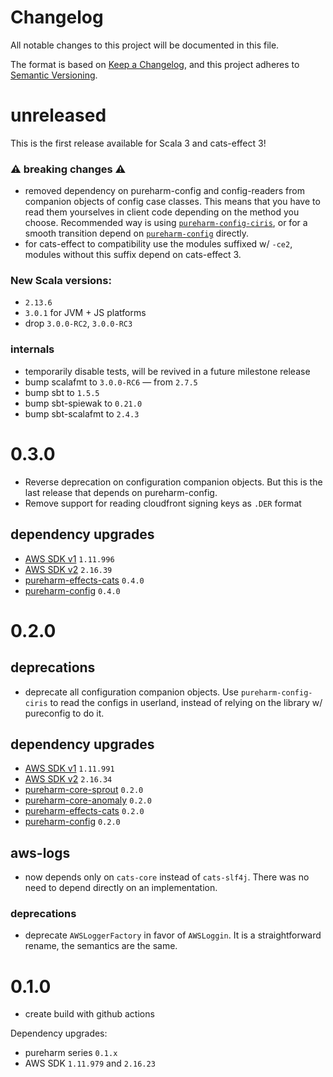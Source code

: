 # Changelog

All notable changes to this project will be documented in this file.

The format is based on [Keep a Changelog](https://keepachangelog.com/en/1.0.0/),
and this project adheres to [Semantic Versioning](https://semver.org/spec/v2.0.0.html).

# unreleased

This is the first release available for Scala 3 and cats-effect 3!

### :warning: breaking changes :warning:
- removed dependency on pureharm-config and config-readers from companion objects of config case classes. This means that you have to read them yourselves in client code depending on the method you choose. Recommended way is using [`pureharm-config-ciris`](https://github.com/busymachines/pureharm-config-ciris), or for a smooth transition depend on [`pureharm-config`](https://github.com/busymachines/pureharm-config) directly.
- for cats-effect to compatibility use the modules suffixed w/ `-ce2`, modules without this suffix depend on cats-effect 3.

### New Scala versions:
- `2.13.6`
- `3.0.1` for JVM + JS platforms
- drop `3.0.0-RC2`, `3.0.0-RC3`

### internals
- temporarily disable tests, will be revived in a future milestone release
- bump scalafmt to `3.0.0-RC6` — from `2.7.5`
- bump sbt to `1.5.5`
- bump sbt-spiewak to `0.21.0`
- bump sbt-scalafmt to `2.4.3`

# 0.3.0

- Reverse deprecation on configuration companion objects. But this is the last release that depends on pureharm-config.
- Remove support for reading cloudfront signing keys as `.DER` format

## dependency upgrades

- [AWS SDK v1](https://github.com/aws/aws-sdk-java/releases) `1.11.996`
- [AWS SDK v2](https://github.com/aws/aws-sdk-java-v2/releases) `2.16.39`
- [pureharm-effects-cats](https://github.com/busymachines/pureharm-effects-cats/releases) `0.4.0`
- [pureharm-config](https://github.com/busymachines/pureharm-config/releases) `0.4.0`

# 0.2.0

## deprecations

- deprecate all configuration companion objects. Use `pureharm-config-ciris` to read the configs in userland, instead of relying on the library w/ pureconfig to do it.

## dependency upgrades

- [AWS SDK v1](https://github.com/aws/aws-sdk-java/releases) `1.11.991`
- [AWS SDK v2](https://github.com/aws/aws-sdk-java-v2/releases) `2.16.34`
- [pureharm-core-sprout](https://github.com/busymachines/pureharm-core/releases) `0.2.0`
- [pureharm-core-anomaly](https://github.com/busymachines/pureharm-core/releases) `0.2.0`
- [pureharm-effects-cats](https://github.com/busymachines/pureharm-effects-cats/releases) `0.2.0`
- [pureharm-config](https://github.com/busymachines/pureharm-config/releases) `0.2.0`

## aws-logs

- now depends only on `cats-core` instead of `cats-slf4j`. There was no need to depend directly on an implementation.

### deprecations

- deprecate `AWSLoggerFactory` in favor of `AWSLoggin`. It is a straightforward rename, the semantics are the same.

# 0.1.0

- create build with github actions

Dependency upgrades:

- pureharm series `0.1.x`
- AWS SDK `1.11.979` and `2.16.23`
